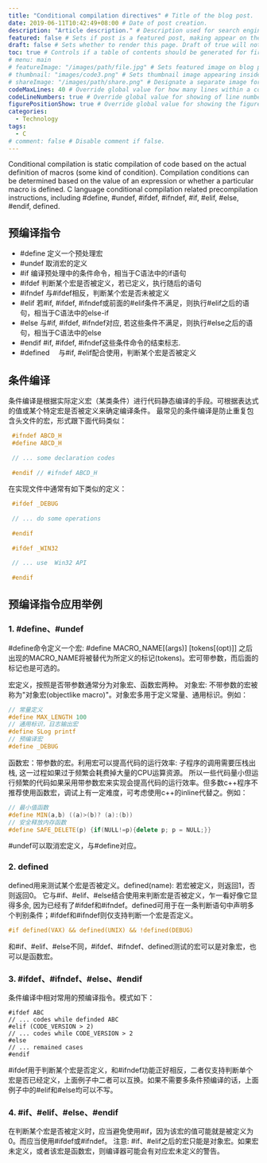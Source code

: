 ```yaml
---
title: "Conditional compilation directives" # Title of the blog post.
date: 2019-06-11T10:42:49+08:00 # Date of post creation.
description: "Article description." # Description used for search engine.
featured: false # Sets if post is a featured post, making appear on the home page side bar.
draft: false # Sets whether to render this page. Draft of true will not be rendered.
toc: true # Controls if a table of contents should be generated for first-level links automatically.
# menu: main
# featureImage: "/images/path/file.jpg" # Sets featured image on blog post.
# thumbnail: "images/code3.png" # Sets thumbnail image appearing inside card on homepage.
# shareImage: "/images/path/share.png" # Designate a separate image for social media sharing.
codeMaxLines: 40 # Override global value for how many lines within a code block before auto-collapsing.
codeLineNumbers: true # Override global value for showing of line numbers within code block.
figurePositionShow: true # Override global value for showing the figure label.
categories:
  - Technology
tags:
  - C
# comment: false # Disable comment if false.
---
```

Conditional compilation is static compilation of code based on the actual definition of macros (some kind of condition). Compilation conditions can be determined based on the value of an expression or whether a particular macro is defined. C language conditional compilation related precompilation instructions, including #define, #undef, #ifdef, #ifndef, #if, #elif, #else, #endif, defined.
<!--more-->
## 预编译指令
* #define            定义一个预处理宏
* #undef            取消宏的定义
* #if                   编译预处理中的条件命令，相当于C语法中的if语句
* #ifdef              判断某个宏是否被定义，若已定义，执行随后的语句
* #ifndef            与#ifdef相反，判断某个宏是否未被定义
* #elif                若#if, #ifdef, #ifndef或前面的#elif条件不满足，则执行#elif之后的语句，相当于C语法中的else-if
* #else              与#if, #ifdef, #ifndef对应, 若这些条件不满足，则执行#else之后的语句，相当于C语法中的else
* #endif             #if, #ifdef, #ifndef这些条件命令的结束标志.
* #defined         　与#if, #elif配合使用，判断某个宏是否被定义
## 条件编译
条件编译是根据实际定义宏（某类条件）进行代码静态编译的手段。可根据表达式的值或某个特定宏是否被定义来确定编译条件。
最常见的条件编译是防止重复包含头文件的宏，形式跟下面代码类似：
```c
 #ifndef ABCD_H
 #define ABCD_H
 
 // ... some declaration codes
 
 #endif // #ifndef ABCD_H
```
在实现文件中通常有如下类似的定义：
```c
 #ifdef _DEBUG
 
 // ... do some operations
 
 #endif
 
 #ifdef _WIN32
 
 // ... use  Win32 API
 
 #endif
```
## 预编译指令应用举例
### 1. #define、#undef
#define命令定义一个宏:
#define		MACRO_NAME[(args)]	[tokens[(opt)]]
之后出现的MACRO_NAME将被替代为所定义的标记(tokens)。宏可带参数，而后面的标记也是可选的。

宏定义，按照是否带参数通常分为对象宏、函数宏两种。
对象宏: 不带参数的宏被称为"对象宏(objectlike macro)"。对象宏多用于定义常量、通用标识。例如：
```c
// 常量定义
#define MAX_LENGTH 100
// 通用标识，日志输出宏
#define SLog printf
// 预编译宏
#define _DEBUG
```
函数宏：带参数的宏。利用宏可以提高代码的运行效率: 子程序的调用需要压栈出栈, 这一过程如果过于频繁会耗费掉大量的CPU运算资源。 所以一些代码量小但运行频繁的代码如果采用带参数宏来实现会提高代码的运行效率。但多数c++程序不推荐使用函数宏，调试上有一定难度，可考虑使用c++的inline代替之。例如：
```c++
// 最小值函数
#define MIN(a,b) ((a)>(b)? (a):(b))
// 安全释放内存函数
#define SAFE_DELETE(p) {if(NULL!=p){delete p; p = NULL;}}
```
#undef可以取消宏定义，与#define对应。
### 2. defined
defined用来测试某个宏是否被定义。defined(name): 若宏被定义，则返回1，否则返回0。
它与#if、#elif、#else结合使用来判断宏是否被定义，乍一看好像它显得多余, 因为已经有了#ifdef和#ifndef。defined可用于在一条判断语句中声明多个判别条件；#ifdef和#ifndef则仅支持判断一个宏是否定义。
```c
#if defined(VAX) && defined(UNIX) && !defined(DEBUG) 
```
和#if、#elif、#else不同，#ifdef、#ifndef、defined测试的宏可以是对象宏，也可以是函数宏。
### 3. #ifdef、#ifndef、#else、#endif
条件编译中相对常用的预编译指令。模式如下：
```
#ifdef ABC
// ... codes while definded ABC
#elif (CODE_VERSION > 2)
// ... codes while CODE_VERSION > 2
#else
// ... remained cases
#endif 
```
#ifdef用于判断某个宏是否定义，和#ifndef功能正好相反，二者仅支持判断单个宏是否已经定义，上面例子中二者可以互换。如果不需要多条件预编译的话，上面例子中的#elif和#else均可以不写。
### 4. #if、#elif、#else、#endif
在判断某个宏是否被定义时，应当避免使用#if，因为该宏的值可能就是被定义为0。而应当使用#ifdef或#ifndef。
注意: #if、#elif之后的宏只能是对象宏。如果宏未定义，或者该宏是函数宏，则编译器可能会有对应宏未定义的警告。
